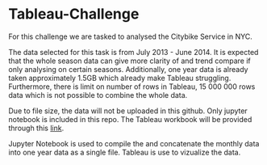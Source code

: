 # Tableau-Challenge

For this challenge we are tasked to analysed the Citybike Service in NYC.

The data selected for this task is from July 2013 - June 2014. It is expected that the whole season data can give more clarity of and trend compare if only analysing on certain seasons. Additionally, one year data is already taken approximately 1.5GB which already make Tableau struggling. Furthermore, there is limit on number of rows in Tableau, 15 000 000 rows data which is not possible to combine the whole data.

Due to file size, the data will not be uploaded in this github. Only jupyter notebook is included in this repo. The Tableau workbook will be provided through this [link](https://public.tableau.com/app/profile/ahmad.makintha.btany/viz/Tableau_HW_5_16278296014970/Story1?publish=yes).

Jupyter Notebook is used to compile the and concatenate the monthly data into one year data as a single file. Tableau is use to vizualize the data.
